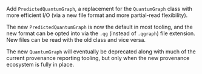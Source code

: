 Add `PredictedQuantumGraph`, a replacement for the `QuantumGraph` class with more efficient I/O (via a new file format and more partial-read flexibility).

The new `PredictedQuantumGraph` is now the default in most tooling, and the new format can be opted into via the `.qg` (instead of `.qgraph`) file extension.
New files can be read with the old class and vice versa.

The new `QuantumGraph` will eventually be deprecated along with much of the current provenance reporting tooling, but only when the new provenance ecosystem is fully in place.
